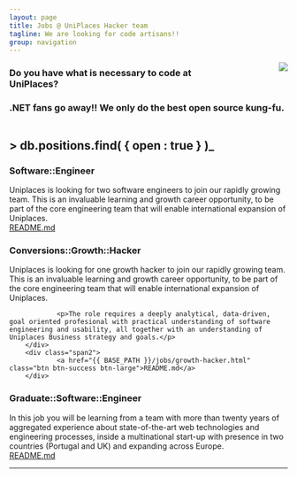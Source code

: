 ```yaml
---
layout: page
title: Jobs @ UniPlaces Hacker team
tagline: We are looking for code artisans!!
group: navigation
---
```


<img src="{{ BASE_PATH }}/static/MrTSharkpunch.gif" style="float:right;margin-left:100px" />


### Do you have what is necessary to code at UniPlaces?
### .NET fans go away!! We only do the best open source kung-fu.

<div style="clear:both"></div>

## > db.positions.find( { open : true } )<span style="text-decoration:blink">_</span>

### Software::Engineer

<div class="row">
        <div class="span10">
                Uniplaces is looking for two software engineers to join our rapidly growing team. This is an invaluable learning and growth career opportunity, to be part of the core engineering team that will enable international expansion of Uniplaces.
        </div>
        <div class="span2">
                <a href="{{ BASE_PATH }}/jobs/software-engineer.html" class="btn btn-success btn-large">README.md</a>
        </div>
</div>

### Conversions::Growth::Hacker

<div class="row">
        <div class="span10">
                <p>Uniplaces is looking for one growth hacker to join our rapidly growing team. This is an invaluable learning and growth career opportunity, to be part of the core engineering team that will enable international expansion of Uniplaces.</p>

                <p>The role requires a deeply analytical, data-driven, goal oriented profesional with practical understanding of software engineering and usability, all together with an understanding of Uniplaces Business strategy and goals.</p>
        </div>
        <div class="span2">
                <a href="{{ BASE_PATH }}/jobs/growth-hacker.html" class="btn btn-success btn-large">README.md</a>
        </div>
</div>

### Graduate::Software::Engineer

<div class="row">
        <div class="span10">
                In this job you will be learning from a team with more than twenty years of aggregated experience about state-of-the-art web technologies and engineering processes, inside a multinational start-up with presence in two countries (Portugal and UK) and expanding across Europe.
        </div>
        <div class="span2">
                <a href="{{ BASE_PATH }}/jobs/graduate-software-engineer.html" class="btn btn-success btn-large">README.md</a>
        </div>
</div>

<hr />
